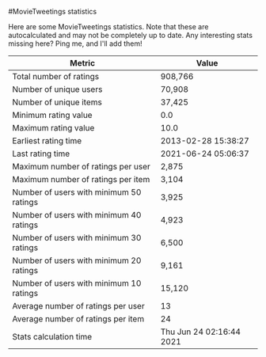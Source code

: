 #MovieTweetings statistics

Here are some MovieTweetings statistics. Note that these are autocalculated and may not be completely up to date. Any interesting stats missing here? Ping me, and I'll add them!

Metric | Value
--- | ---
Total number of ratings                 | 908,766
Number of unique users                  | 70,908
Number of unique items                  | 37,425
Minimum rating value                    | 0.0
Maximum rating value                    | 10.0
Earliest rating time                    | 2013-02-28 15:38:27
Last rating time                        | 2021-06-24 05:06:37
Maximum number of ratings per user      | 2,875
Maximum number of ratings per item      | 3,104
Number of users with minimum 50 ratings | 3,925
Number of users with minimum 40 ratings | 4,923
Number of users with minimum 30 ratings | 6,500
Number of users with minimum 20 ratings | 9,161
Number of users with minimum 10 ratings | 15,120
Average number of ratings per user      | 13
Average number of ratings per item      | 24
Stats calculation time                  | Thu Jun 24 02:16:44 2021

